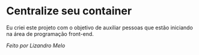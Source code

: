 <h1>Centralize seu container</h1>

<p>Eu criei este projeto com o objetivo de auxiliar pessoas que estão iniciando na área de programação front-end.</p>

<i>Feito por Lizandro Melo</i>